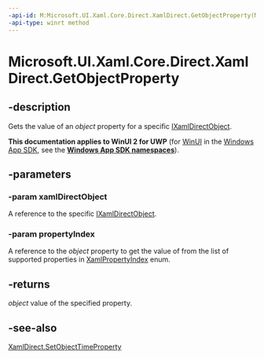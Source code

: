 ```yaml
---
-api-id: M:Microsoft.UI.Xaml.Core.Direct.XamlDirect.GetObjectProperty(Microsoft.UI.Xaml.Core.Direct.IXamlDirectObject,Microsoft.UI.Xaml.Core.Direct.XamlPropertyIndex)
-api-type: winrt method
---
```


<!-- Method syntax.
public object XamlDirect.GetObjectProperty(IXamlDirectObject xamlDirectObject, XamlPropertyIndex propertyIndex)
-->

# Microsoft.UI.Xaml.Core.Direct.XamlDirect.GetObjectProperty

## -description
Gets the value of an _object_ property for a specific [IXamlDirectObject](ixamldirectobject.md).

**This documentation applies to WinUI 2 for UWP** (for [WinUI](/windows/apps/winui/winui3/) in the [Windows App SDK](/windows/apps/windows-app-sdk/), see the **[Windows App SDK namespaces](/windows/windows-app-sdk/api/winrt/)**).

## -parameters
### -param xamlDirectObject
A reference to the specific [IXamlDirectObject](ixamldirectobject.md).

### -param propertyIndex
A reference to the _object_ property to get the value of from the list of supported properties in [XamlPropertyIndex](xamlpropertyindex.md) enum.

## -returns
_object_ value of the specified property.

## -see-also
[XamlDirect.SetObjectTimeProperty](xamldirect_setobjectproperty_140846859.md)
